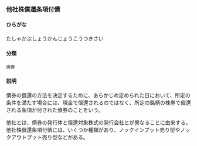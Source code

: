 <div style="display:none;">

## [あ行](securities-terms?id=あ行)
## [か行](securities-terms?id=か行)
## [さ行](securities-terms?id=さ行)
## [た行](securities-terms?id=た行)

</div>

### 他社株償還条項付債

#### ひらがな

たしゃかぶしょうかんじょうこうつきさい

#### 分類

`債券`

#### 説明

債券の償還の方法を決定するために、あらかじめ定められた日において、所定の条件を満たす場合には、現金で償還されるのではなく、所定の銘柄の株券で償還される条項が付された債券のことをいう。
他社とは、債券の発行体と償還対象株式の発行会社とが異なることに由来する。他社株償還条項付債には、いくつか種類があり、ノックインプット売り型やノックアウトプット売り型などがある。

<div style="display:none;">

## [な行](securities-terms?id=な行)
## [は行](securities-terms?id=は行)
## [ま行](securities-terms?id=ま行)
## [や行](securities-terms?id=や行)
## [ら行](securities-terms?id=ら行)
## [わ行](securities-terms?id=わ行)
## [英数字・記号](securities-terms?id=英数字・記号)

</div>

